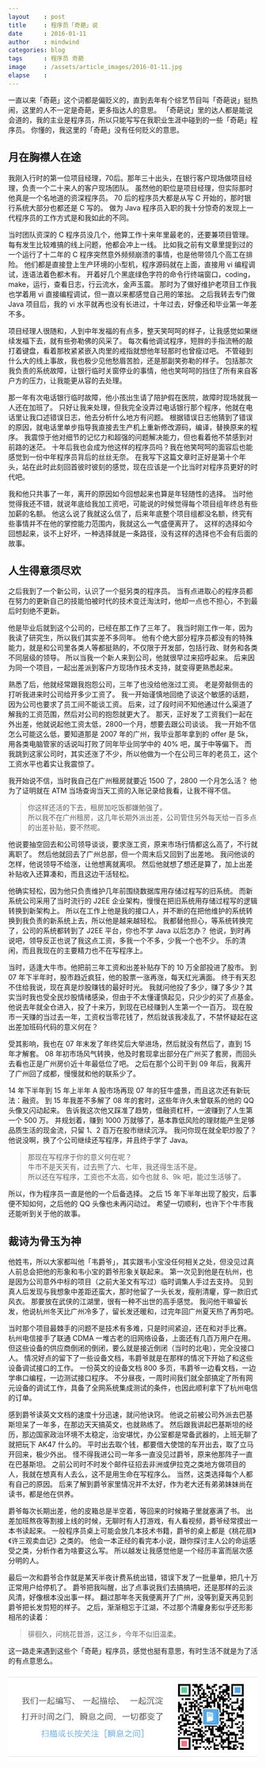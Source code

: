 ```yaml
---
layout    : post
title     : 程序员「奇葩」说
date      : 2016-01-11
author    : mindwind
categories: blog
tags      : 程序员 奇葩
image     : /assets/article_images/2016-01-11.jpg
elapse    :
---
```



一直以来「奇葩」这个词都是偏贬义的，直到去年有个综艺节目叫「奇葩说」挺热闹，这里的人不一定是奇葩，更多指达人的意思。
「奇葩说」里的达人都是能说会道的，我的主业是程序员，所以只能写写在我职业生涯中碰到的一些「奇葩」程序员。
你懂的，我这里的「奇葩」没有任何贬义的意思。


## 月在胸襟人在途
我刚入行时的第一位项目经理，70后。那年三十出头，在银行客户现场做项目经理，负责一个二十来人的客户现场团队。
虽然他的职位是项目经理，但实际那时他真是一个名地道的资深程序员。
70 后的程序员大都是从写 C 开始的，那时银行系统大部分也都还是 C 写的。
做为 Java 程序员入职的我十分惊奇的发现上一代程序员的工作方式是和我如此的不同。

当时团队资深的 C 程序员没几个，他算工作十来年里最老的，还要兼项目管理。
每有发生比较难搞的线上问题，他都会冲上一线。
比如我之前有文章里提到过的一个运行了十二年的 C 程序突然意外频频崩溃的事情，也是他带领几个高工在排险。
他们都是直接登上生产环境的小型机，程序源码就在上面，直接用 vi 编程调试，连语法着色都木有。
开着好几个黑底绿色字符的命令行终端窗口，coding，make，运行，查看日志，行云流水，金声玉震。
那时为了做好维护老项目工作我也学着用 vi 直接编程调试，但一直以来都感觉自己用的笨拙。
之后我转去专门做 Java 项目后，我的 vi 水平就再也没有长进过，十年过去，好像还和毕业第一年差不多。

项目经理人很随和，人到中年发福的有点多，整天笑呵呵的样子，让我感觉如果继续发福下去，就有些弥勒佛的风采了。
每次看他调试程序，短胖的手指流畅的敲打着键盘，看着那枚紧紧嵌入肉里的戒指就想他年轻那时也曾瘦过吧。
不管碰到什么大的线上事故，我也极少见他愁眉苦脸，还是那副笑弥勒的样子。
包括那次我负责的系统故障，让银行临时关窗停业的事情，他也笑呵呵的挡住了所有来自客户方的压力，让我能更从容的去处理。

那一年有次电话银行临时故障，他小孩出生请了陪护假在医院，故障时现场就我一人还在加班了。
只好让我来处理，但我完全没弄过电话银行那个程序，他就在电话里让我口述错误日志，他去分析什么地方有问题。
根据错误日志他猜到了错误的原因，就电话里单步指导我直接去生产机上重新修改源码，编译，替换原来的程序。
我震惊于他对细节的记忆力和超强的问题解决能力，但也看着他不禁感到对前路的迷茫。
十年后我也会成为他这样的程序员吗？我在他笑呵呵的面容后也能感觉到一份中年程序员背后的丝丝无奈。
在我写下这篇文章时正好是第十个年头，站在此时此刻回首彼时彼刻的感觉，现在应该是一个比当时对程序员更好的时代吧。

我和他只共事了一年，离开的原因如今回想起来也算是年轻随性的选择。
当时他觉得我还不错，就说年底给我加工资吧，可能说的时候觉得每个项目组年终总有些加薪的名额。
他这么说了我就这么信了，后来年底整个项目组都没名额，终究有些事情并不在他的掌控能力范围内，我就这么一气盛便离开了。
这样的选择如今回想起来，谈不上好坏，一种选择就是一条路径，没有这样的选择也不会有后面的故事。


## 人生得意须尽欢
之后我到了一个新公司，认识了一个挺另类的程序员。
当有点进取心的程序员都在努力的更新自己的技能怕被时代的技术变迁淘汰时，他却一点也不担心，不到最后时刻绝不更新。

他是毕业后就到这个公司的，已经在那工作了三年了。
我当时刚工作一年，因为我读了研究生，所以我们其实差不多同年。
他有个绝大部分程序员都没有的特殊能力，就是和公司里各类人等都挺熟的，不仅限于开发部，包括行政、财务和各类不同层级的领导。
所以当我一个新人来到公司，他就很早过来招呼起来。
后来因为同一个项目，一起出差派到客户方现场作技术支持，就变得更熟悉起来。

熟悉了后，他就经常跟我抱怨公司，三年了也没给他涨过工资。
老是旁敲侧击的打听我进来时公司给开多少工资了。
我一开始谨慎地回绝了谈这个敏感的话题，因为公司也要求了员工间不能谈工资。
后来，过了段时间不知他通过什么渠道了解我的工资范围，然后对公司的抱怨就更大了。
那天，正好发了工资我们一起在外出差，他就说起他工资太低，2800一个月，想要去跟公司谈谈。
我一开始不信怎么可能这么低，要知道那是 2007 年的广州，我毕业那年拿到的 offer 是 5k，用各类电脑管家的话说叫打败了同年毕业同学中的 40% 吧，属于中等偏下。
而我跳到这家公司时，其实还涨了不少，所以他做为一个在公司三年的老员工，这个工资水平也着实让我震惊了。

我开始说不信，当时我自己在广州租房就要近 1500 了，2800 一个月怎么活？
他为了证明就在 ATM 当场查询当天工资的入账记录给我看，让我不得不信。

  > 你这样还活的下去，租房加吃饭都嫌勉强了。  
  > 所以我不在广州租房，这几年长期外派出差，公司管住另外每天给一百多点的出差补贴，要不然呢。

他说要抽空回去和公司领导谈谈，要求涨工资，原来市场行情都这么高了，不行就离职了。
然后他就回去了广州总部，但一个周末后又回到了出差地。
我问他谈的怎样，他说领导不给涨，让他想离就离呗。
然后他就想了想还是算了，加上出差补贴收入还算凑和，而且这边干活轻松。

他确实轻松，因为他只负责维护几年前围绕数据库用存储过程写的旧系统。
而新系统公司采用了当时流行的 J2EE 企业架构，慢慢在把旧系统用存储过程写的逻辑转换到新架构上。
所以在工作上他是我的接口人，并不断的在把他维护的系统转换到我负责的新系统上去，所以他是越来越轻松。
我都替他担心，等系统转换完了，公司的系统都转到了 J2EE 平台，你也不学 Java 以后怎办？
他说，到时再说吧，领导反正也说了我这点工资，多我一个不多，少我一个也不少。
乐的清闲，而且我现在的主要精力也不在写程序上。

当时，适逢大牛市。他把前三年工资和出差补贴存下的 10 万全部投进了股市。
到 07 年下半年时，股市趋近疯狂，他的股票一涨再涨，每天红光满面。
终于有天忍不住给我说，现在真是炒股赚钱的最好时光。
我就问他投了多少，赚了多少？其实当时我也受全民炒股情绪感染，但由于不太懂谨慎起见，只少少的买了点基金。
他说去年就全仓进入，投了十来万，到现在已经赚到人生第一个一百万。
现在股市一天赚的当过去一年，工资权当零花钱了，然后就该我凌乱了，不禁怀疑起在这出差加班码代码的意义何在？

受其影响，我也在 07 年末发了年终奖后大举进场，然后就没有然后了，直到 15 年才解套。
08 年初市场风气转换，他及时套现拿出部分在广州买了套房，而回头去看也正是广州房价近十年最低位了吧。
之后在那个公司干到 09 年后，我离开了广州回了成都，慢慢就和他的联系少了。

14 年下半年到 15 年上半年 A 股市场再现 07 年的狂牛盛景，而且这次还有新玩法：融资。
到 15 年我差不多解了 08 年的套时，这些年许久未曾联系的他的 QQ 头像又闪动起来。
告诉我这次他又踩准了趋势，借融资杠杆，一波赚到了人生第一个 500 万。
并规划着，赚到 1000 万就够了，基本靠低风险的理财能产生足够品质生活的现金流，只留 1、2 百万在股市继续沉浮。
我问你现在就全职炒股了？他说没啊，换了个公司继续还写程序，并且终于学了 Java。

  > 那现在写程序于你的意义何在呢？  
  > 牛市不是天天有，过去熊了六、七年，我还得生活不是。  
  > 所以还在写程序，工资也不太高，如今也就 8、9k 吧，能过生活够了。

所以，作为程序员一直是他的一个后备选择。
之后 15 年下半年出现了股灾，后事便不知如何，之后他的 QQ 头像也未再闪动过。
希望一切顺利，也许下个牛市我还能听到关于他的故事。


## 裁诗为骨玉为神
他姓韦，所以大家都叫他「韦爵爷」，其实跟韦小宝没任何相关之处，但没见过真人前总会把他的形象和韦小宝的爵爷形象关联起来。
第一次见到他是在杭州，也是因为公司意外中标的项目（之前大圣文有写过）临时调集人手过去支持。
见到真人后发现与我想象中差距还蛮大，那时他留了一头长发，瘦削清癯，穿一款旧式风衣。
那要放在武侠的江湖里，很有一种不出世的高手感觉。
我问他干嘛留长发，他说杭州冬天比广州冷多了，留长发还暖和，过完年回广州夏天热了再剪吧。

当时那个项目最棘手的问题不是技术有多难，只是时间紧迫，还在和对手比赛。
杭州电信接手了联通 CDMA 一堆古老的旧网络设备，上面还有几百万用户在用。
但这些设备的供应商倒闭的倒闭，要么就是接近倒闭（当时的北电），完全没接口人。
情况好点的留下了一些设备文档，韦爵爷就是在那样的情况下开始了和这些设备调试接口的工作。
一份英文的设备文档 800 多页，韦爵爷一边看文档，一边学串口编程，一边测试接口程序。
不分昼夜，一周时间我们就全部搞定了所有网元设备的调试工作，具备了全网系统集成测试的条件，也因此顺利拿下了杭州电信的订单。

感到爵爷读英文文档的速度十分迅速，就问他诀窍。
他说之前被公司外派去巴基斯坦呆了一年多，在那边天天搞英文，也就熟练了。
然后跟我讲起巴基斯坦的经历，那边国家政治环境不太稳定，治安堪忧，办公室都是常备武器的，上班无聊了就把玩下 AK47 什么的。
平时出去取个钱，都要借大使馆的车开出去，取了立马开回来，极少外出。
怪不得我进公司一年多一直没见过爵爷，原来他那阵子一直在巴基斯坦。
之前公司时不时发个邮件征招去非洲或伊拉克之类地方做项目的人，我就在想真有人去么，这不是用生命在写程序么。
当然，这类选择每个人都有自己的原因。
后来了解到爵爷家里情况并不太好，作为老大还有弟弟妹妹尚在读书，都是他在供养。

爵爷每次长期出差，他的皮箱总是半空着，等回来的时候箱子里就塞满了书。
出差加班熬夜等割接上线的时候，无聊时有人打游戏，有人看视频，爵爷经常摸出一本书读起来。
一般程序员桌上可能会放几本技术书籍，爵爷的桌上都是《桃花扇》《许三观卖血记》之类的。
他会一本正经的看完本小说，跟你探讨主人公的命运感受之类，分析作者为啥要这么写。
所以越发让我感觉他是一个经历丰富而层次感分明的人。

最后一次和爵爷合作就是某天半夜计费系统出错，错误下发了一批量单，把几十万正常用户给停机了。
爵爷把我叫醒，出了点事说我们去搞搞吧，还是那样的云淡风清，好像根本没出事一样。
翻过那年冬天我便离开了广州，没等到夏天再见到爵爷把长发剪短的样子。
之后，渐渐相忘于江湖，不过那个清癯身影似乎还形影相吊的读着：

  > 徘徊久，问桃花昔游，这江乡，今年不似旧温柔。


这一路走来遇到这些个「奇葩」程序员，感觉也挺有意思，有时生活不就是为了活的有点意思么。

![](/assets/images/qrcode_tail.jpg)
